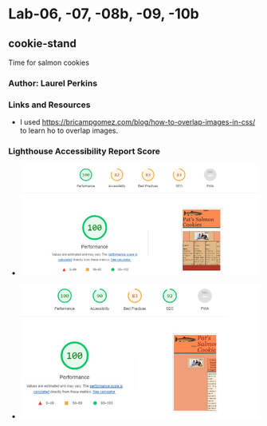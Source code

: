 # Lab-06, -07, -08b, -09, -10b

## cookie-stand

Time for salmon cookies

### Author: Laurel Perkins

### Links and Resources

* I used <https://bricampgomez.com/blog/how-to-overlap-images-in-css/> to learn ho to overlap images.

### Lighthouse Accessibility Report Score

* ![Lighthouse Score for Lab 09](img/lab-09-lighthouse.jpg)

* ![Lighthouse Score for Lab 10b](img/lab-10b-lighthouse.jpg)